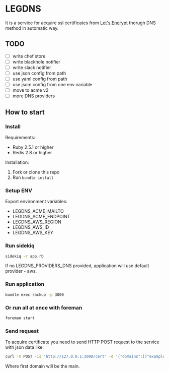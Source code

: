 # LEGDNS

It is a service for acquire ssl certificates from [Let's Encrypt](https://letsencrypt.org/) thorugh DNS method in automatic way.

## TODO

- [ ] write chef store
- [ ] write blackhole notifier
- [ ] write slack notifier
- [ ] use json config from path
- [ ] use yaml config from path
- [ ] use jsom config from one env variable
- [ ] move to acme v2
- [ ] more DNS providers

## How to start

### Install

Requirements:

* Ruby 2.5.1 or higher
* Redis 2.8 or higher

Installation:

1. Fork or clone this repo
2. Run `bundle install`

### Setup ENV

Export environment variables:

* LEGDNS_ACME_MAILTO
* LEGDNS_ACME_ENDPOINT
* LEGDNS_AWS_REGION
* LEGDNS_AWS_ID
* LEGDNS_AWS_KEY

### Run sidekiq

```bash
sidekiq -r app.rb
```

If no LEGDNS_PROVIDERS_DNS provided, application will use default provider - aws.

### Run application

```bash
bundle exec rackup -p 3000
```

### Or run all at once with foreman

```bash
foreman start
```

### Send request

To acquire certificate you need to send HTTP POST request to the service with json data like:

```bash
curl -X POST -is 'http://127.0.0.1:3000/cert' -d '{"domains":[["example.com", "a.example.com", "b.example.com"], ["example.net"]]}'
```

Where first domain will be the main.


